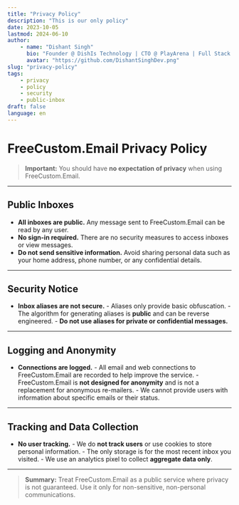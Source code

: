 ```yaml
---
title: "Privacy Policy"
description: "This is our only policy"
date: 2023-10-05
lastmod: 2024-06-10
author:
    - name: "Dishant Singh"
      bio: "Founder @ DishIs Technology | CTO @ PlayArena | Full Stack & Python Developer | ML/ DL Developer | Problem Solver | Math & Science Teacher"
      avatar: "https://github.com/DishantSinghDev.png"
slug: "privacy-policy"
tags:
    - privacy
    - policy
    - security
    - public-inbox
draft: false
language: en
---
```


# FreeCustom.Email Privacy Policy

> **Important:** You should have **no expectation of privacy** when using FreeCustom.Email.

---

## Public Inboxes

- **All inboxes are public.** Any message sent to FreeCustom.Email can be read by any user.
- **No sign-in required.** There are no security measures to access inboxes or view messages.
- **Do not send sensitive information.** Avoid sharing personal data such as your home address, phone number, or any confidential details.

---

## Security Notice

- **Inbox aliases are not secure.**
        - Aliases only provide basic obfuscation.
        - The algorithm for generating aliases is **public** and can be reverse engineered.
        - **Do not use aliases for private or confidential messages.**

---

## Logging and Anonymity

- **Connections are logged.**
        - All email and web connections to FreeCustom.Email are recorded to help improve the service.
        - FreeCustom.Email is **not designed for anonymity** and is not a replacement for anonymous re-mailers.
        - We cannot provide users with information about specific emails or their status.

---

## Tracking and Data Collection

- **No user tracking.**
        - We do **not track users** or use cookies to store personal information.
        - The only storage is for the most recent inbox you visited.
        - We use an analytics pixel to collect **aggregate data only**.

---

> **Summary:** Treat FreeCustom.Email as a public service where privacy is not guaranteed. Use it only for non-sensitive, non-personal communications.

